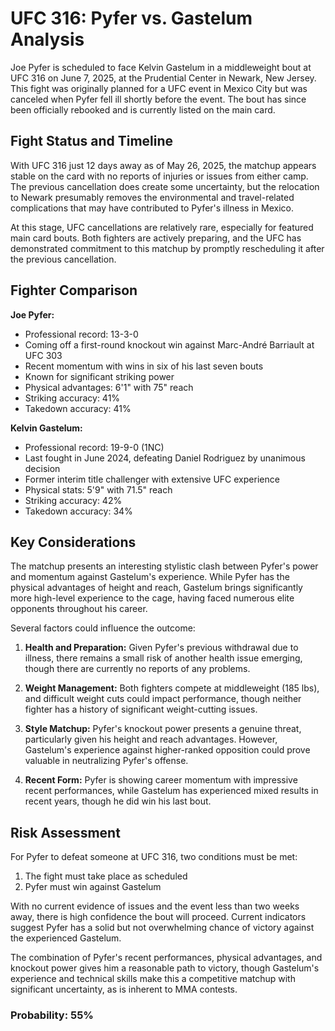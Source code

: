 # UFC 316: Pyfer vs. Gastelum Analysis

Joe Pyfer is scheduled to face Kelvin Gastelum in a middleweight bout at UFC 316 on June 7, 2025, at the Prudential Center in Newark, New Jersey. This fight was originally planned for a UFC event in Mexico City but was canceled when Pyfer fell ill shortly before the event. The bout has since been officially rebooked and is currently listed on the main card.

## Fight Status and Timeline

With UFC 316 just 12 days away as of May 26, 2025, the matchup appears stable on the card with no reports of injuries or issues from either camp. The previous cancellation does create some uncertainty, but the relocation to Newark presumably removes the environmental and travel-related complications that may have contributed to Pyfer's illness in Mexico.

At this stage, UFC cancellations are relatively rare, especially for featured main card bouts. Both fighters are actively preparing, and the UFC has demonstrated commitment to this matchup by promptly rescheduling it after the previous cancellation.

## Fighter Comparison

**Joe Pyfer:**
- Professional record: 13-3-0
- Coming off a first-round knockout win against Marc-André Barriault at UFC 303
- Recent momentum with wins in six of his last seven bouts
- Known for significant striking power
- Physical advantages: 6'1" with 75" reach
- Striking accuracy: 41%
- Takedown accuracy: 41%

**Kelvin Gastelum:**
- Professional record: 19-9-0 (1NC)
- Last fought in June 2024, defeating Daniel Rodriguez by unanimous decision
- Former interim title challenger with extensive UFC experience
- Physical stats: 5'9" with 71.5" reach
- Striking accuracy: 42%
- Takedown accuracy: 34%

## Key Considerations

The matchup presents an interesting stylistic clash between Pyfer's power and momentum against Gastelum's experience. While Pyfer has the physical advantages of height and reach, Gastelum brings significantly more high-level experience to the cage, having faced numerous elite opponents throughout his career.

Several factors could influence the outcome:

1. **Health and Preparation:** Given Pyfer's previous withdrawal due to illness, there remains a small risk of another health issue emerging, though there are currently no reports of any problems.

2. **Weight Management:** Both fighters compete at middleweight (185 lbs), and difficult weight cuts could impact performance, though neither fighter has a history of significant weight-cutting issues.

3. **Style Matchup:** Pyfer's knockout power presents a genuine threat, particularly given his height and reach advantages. However, Gastelum's experience against higher-ranked opposition could prove valuable in neutralizing Pyfer's offense.

4. **Recent Form:** Pyfer is showing career momentum with impressive recent performances, while Gastelum has experienced mixed results in recent years, though he did win his last bout.

## Risk Assessment

For Pyfer to defeat someone at UFC 316, two conditions must be met:

1. The fight must take place as scheduled
2. Pyfer must win against Gastelum

With no current evidence of issues and the event less than two weeks away, there is high confidence the bout will proceed. Current indicators suggest Pyfer has a solid but not overwhelming chance of victory against the experienced Gastelum.

The combination of Pyfer's recent performances, physical advantages, and knockout power gives him a reasonable path to victory, though Gastelum's experience and technical skills make this a competitive matchup with significant uncertainty, as is inherent to MMA contests.

### Probability: 55%